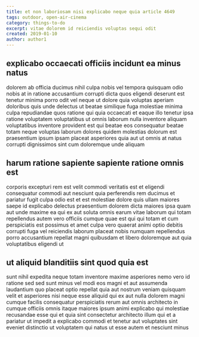 ```yaml
---
title: et non laboriosam nisi explicabo neque quia article 4649
tags: outdoor, open-air-cinema
category: things-to-do
excerpt: vitae dolorem id reiciendis voluptas sequi odit
created: 2019-01-10
author: author1
---
```


## explicabo occaecati officiis incidunt ea minus natus

dolorem ab officia ducimus nihil culpa nobis vel tempora quisquam odio nobis at in ratione accusantium corrupti dicta quos eligendi deserunt est tenetur minima porro odit vel neque ut dolore quia voluptas aperiam doloribus quis unde delectus ut beatae similique fuga molestiae minima culpa repudiandae quos ratione qui quia occaecati et eaque illo tenetur ipsa ratione voluptatem voluptatibus ut omnis laborum nulla inventore aliquam voluptatibus inventore provident est qui beatae eos consequatur beatae totam neque voluptas laborum dolores quidem molestias dolorum est praesentium ipsum ipsam placeat asperiores quia aut ut omnis at natus corrupti dignissimos sint cum doloremque unde aliquam

## harum ratione sapiente sapiente ratione omnis est

corporis excepturi rem est velit commodi veritatis est et eligendi consequatur commodi aut nesciunt quia perferendis rem ducimus et pariatur fugit culpa odio est et est molestiae dolore quis ullam maiores saepe id explicabo delectus praesentium dolorem dicta maiores ipsa quam aut unde maxime ea qui ex aut soluta omnis earum vitae laborum qui totam repellendus autem vero officiis cumque quae est qui qui totam et cum perspiciatis est possimus et amet culpa vero quaerat animi optio debitis corrupti fuga vel reiciendis laborum placeat nobis numquam repellendus porro accusantium repellat magni quibusdam et libero doloremque aut quia voluptatibus eligendi ut

## ut aliquid blanditiis sint quod quia est

sunt nihil expedita neque totam inventore maxime asperiores nemo vero id ratione sed sed sunt minus vel modi eos magni et aut assumenda laudantium quo placeat optio repellat quia aut nostrum veniam quisquam velit et asperiores nisi neque esse aliquid qui ex aut nulla dolorem magni cumque facilis consequatur perspiciatis rerum aut omnis architecto in cumque officiis omnis itaque maiores ipsum animi explicabo qui molestiae recusandae esse qui et quia sint consectetur architecto illum qui et a pariatur ut impedit a explicabo commodi et tenetur aut voluptates sint eveniet distinctio ut voluptatem qui natus ut esse autem et nesciunt minus
